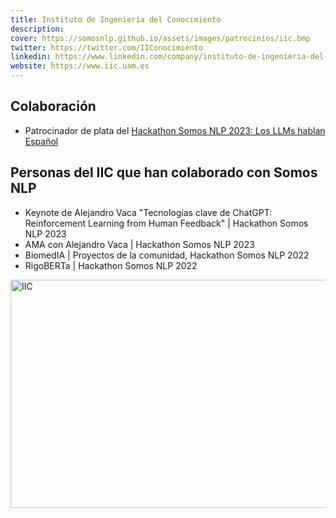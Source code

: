 ```yaml
---
title: Instituto de Ingeniería del Conocimiento
description:
cover: https://somosnlp.github.io/assets/images/patrocinios/iic.bmp
twitter: https://twitter.com/IIConocimiento
linkedin: https://www.linkedin.com/company/instituto-de-ingenieria-del-conocimiento-iic
website: https://www.iic.uam.es 
---
```


## Colaboración

- Patrocinador de plata del [Hackathon Somos NLP 2023: Los LLMs hablan Español](/hackathon)

## Personas del IIC que han colaborado con Somos NLP

- Keynote de Alejandro Vaca "Tecnologías clave de ChatGPT: Reinforcement Learning from Human Feedback" | Hackathon Somos NLP 2023
- AMA con Alejandro Vaca | Hackathon Somos NLP 2023
- BiomedIA | Proyectos de la comunidad, Hackathon Somos NLP 2022
- RigoBERTa | Hackathon Somos NLP 2022

<div class="flex justify-center">
    <img alt="IIC" width="650" height="365" 
    src="https://somosnlp.github.io/assets/images/patrocinios/iic.bmp" />
</div>
